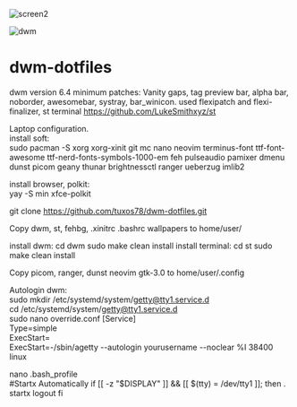 ![screen2](https://user-images.githubusercontent.com/62457015/208231100-a8103398-6024-4298-aaf8-753a5ecf20ad.png)

![dwm](https://user-images.githubusercontent.com/62457015/209472905-ac0bb2c1-a906-4ffb-bd02-274144bbf94f.png)

# dwm-dotfiles
dwm version 6.4
minimum patches:
Vanity gaps, tag preview bar, alpha bar, noborder, awesomebar, systray, bar_winicon.
used flexipatch and flexi-finalizer,
st terminal https://github.com/LukeSmithxyz/st                       

Laptop configuration.                                          
install soft:                                                    
sudo pacman -S xorg xorg-xinit git mc nano neovim terminus-font ttf-font-awesome ttf-nerd-fonts-symbols-1000-em feh pulseaudio pamixer dmenu dunst picom geany thunar brightnessctl ranger ueberzug imlib2

install browser, polkit:                                     
yay -S min xfce-polkit

git clone https://github.com/tuxos78/dwm-dotfiles.git                        

Copy dwm, st, fehbg, .xinitrc .bashrc wallpapers to home/user/       

install dwm:
cd dwm 
sudo make clean install
install terminal:
cd st
sudo make clean install

Copy picom, ranger, dunst neovim gtk-3.0 to home/user/.config

Autologin dwm:                                                            
sudo mkdir /etc/systemd/system/getty@tty1.service.d               
cd /etc/systemd/system/getty@tty1.service.d                            
sudo nano override.conf
[Service]                                                               
Type=simple                                                              
ExecStart=                                                                  
ExecStart=-/sbin/agetty --autologin yourusername --noclear %I 38400 linux

nano .bash_profile                                                        
#Startx Automatically
if [[ -z "$DISPLAY" ]] && [[ $(tty) = /dev/tty1 ]]; then
. startx
logout
fi






